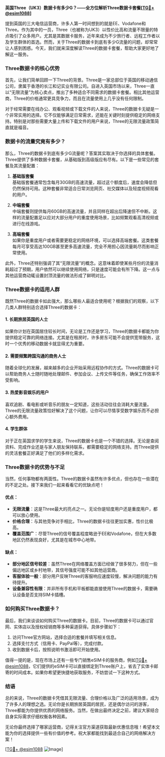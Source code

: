 **英国Three（UK3）数据卡有多少G？——全方位解析Three数据卡套餐[[TG💪+ @esim1088](https://t.me/s/esim1088)]**

提到英国的三大电信运营商，许多人第一时间想到的就是EE、Vodafone和Three。作为其中的一员，Three（也被称为UK3）以性价比高和流量不限量的特点吸引了众多用户。尤其是其数据卡服务，近年来成为不少旅行者、远程工作者以及学生群体的首选。然而，关于Three的数据卡到底有多少G流量的问题，却常常让人感到困惑。今天，我们就来深度解读Three的数据卡套餐，帮助大家更好地了解这一服务。

### Three数据卡的核心优势

首先，让我们简单回顾一下Three的背景。Three是一家总部位于英国的移动通信公司，隶属于香港的长江和记实业有限公司。自进入英国市场以来，Three一直以“无限流量”为核心卖点，推出了多种适合不同需求的数据卡套餐。相比其他运营商，Three的价格通常更具竞争力，而且在流量使用上几乎没有任何限制。

对于经常需要在线办公、观看视频或下载文件的人来说，Three的数据卡无疑是一个非常实用的选择。它不仅能够满足日常需求，还能在关键时刻提供稳定的网络支持。特别是对那些需要大量上传和下载文件的用户来说，Three的无限流量政策简直就是福音。

### 数据卡的流量究竟有多少？

那么，Three的数据卡到底有多少G流量呢？答案其实取决于你选择的具体套餐。Three提供了多种数据卡套餐，从基础版到高级版应有尽有。以下是一些常见的套餐及其流量配置：

1. **基础版套餐**  
   基础版套餐通常包含每月30GB的高速流量，超过这个额度后，速度会降低但仍然保持可用。这种套餐非常适合日常浏览网页、社交媒体以及轻度视频观看的用户。

2. **中端套餐**  
   中端套餐则提供每月60GB的高速流量，并且同样在超出后降速但不中断。这样的流量配置足以应对大部分用户的重度使用场景，比如频繁观看高清视频或进行在线游戏。

3. **高端套餐**  
   如果你是重度用户或者需要更稳定的网络环境，可以选择高端套餐。这类套餐每月可享受高达100GB甚至更多高速流量，完全不用担心因流量耗尽而影响正常使用。

此外，Three还特别强调了其“无限流量”的概念。这意味着即使某些月份的流量消耗超过了预期，用户依然可以继续使用网络，只是速度可能会有所下降。这一点与其他运营商动辄设置封顶流量的做法形成了鲜明对比。

### Three数据卡的适用人群

既然Three的数据卡如此强大，那么哪些人最适合使用呢？根据我们的观察，以下几类人群特别适合选择Three的数据卡：

#### 1. 长期旅居英国的人士  
如果你计划在英国居住较长时间，无论是工作还是学习，Three的数据卡都能为你提供稳定可靠的网络连接。尤其是在租房时，许多房东可能不会提供宽带服务，这时一个优秀的移动数据卡就显得尤为重要。

#### 2. 需要频繁跨国沟通的商务人士  
随着全球化的发展，越来越多的企业开始采用远程协作的方式。Three的数据卡可以帮助商务人士随时随地处理邮件、参加会议、上传文件等任务，确保工作效率不受影响。

#### 3. 热爱影音娱乐的用户  
喜欢追剧、看电影或听音乐的朋友一定知道，这些活动往往会消耗大量流量。Three的无限流量政策恰好解决了这个问题，让你可以尽情享受数字娱乐而不必担心额外费用。

#### 4. 学生群体  
对于正在英国求学的学生来说，Three的数据卡也是一个不错的选择。无论是查阅资料、完成作业还是与家人朋友保持联系，都需要稳定的网络支持。而Three提供的灵活套餐正好满足了他们的多样化需求。

### Three数据卡的优势与不足

当然，任何事物都有两面性。Three的数据卡虽然有许多优点，但也存在一些潜在的不足之处。接下来我们一起来看看它的优缺点吧！

#### 优点：
- **无限流量**：这是Three最大的亮点之一。无论你是轻度用户还是重度用户，都可以放心使用。
- **价格合理**：与其他竞争对手相比，Three的数据卡往往更加实惠，性价比极高。
- **覆盖范围广**：尽管Three的信号覆盖程度略逊于EE和Vodafone，但在大多数地区仍然表现良好，尤其是在城市中心地带。

#### 缺点：
- **部分地区信号较差**：虽然Three在网络覆盖方面已经做了很多努力，但在一些偏远地区或乡村地带，其信号强度可能不如其他运营商。
- **客服体验一般**：部分用户反映Three的客服响应速度较慢，解决问题的能力有待提升。
- **设备兼容性有限**：并非所有手机和平板都能直接使用Three的数据卡，需要确认设备是否支持SIM卡插槽。

### 如何购买Three数据卡？

最后，我们来谈谈如何购买Three的数据卡。目前，Three的数据卡可以通过官网、实体店以及授权经销商等多种渠道获得。具体步骤如下：

1. 访问Three官方网站，选择合适的套餐并填写相关信息。
2. 选择支付方式（信用卡、PayPal等），完成付款。
3. 收到数据卡后，按照说明书激活即可开始使用。

值得一提的是，现在市场上还有一些专门销售eSIM卡的服务商，例如[TG💪+ @esim1088](https://t.me/s/esim1088)，它们提供的eSIM卡可以直接绑定到Three账户上，省去了实体卡邮寄的时间成本。如果你希望更快捷地获取服务，不妨尝试一下这种方式。

### 结语

总的来说，Three的数据卡凭借其无限流量、合理价格以及广泛的适用场景，成为了许多人的理想之选。无论你是长期旅居英国的居民，还是偶尔访问的游客，Three都能为你提供优质的网络服务。当然，在做出最终决定之前，建议大家结合自身实际需求仔细权衡各种因素。

无论你最终选择了哪家运营商，记得关注官方渠道获取最新优惠信息哦！希望本文能为你的选择提供一些有价值的参考。祝大家都能找到最适合自己的网络解决方案！

[[TG💪+ @esim1088](https://t.me/s/esim1088) ![Image](https://i.postimg.cc/4NQfJmqS/Snipaste-2025-05-13-00-14-12.png)]